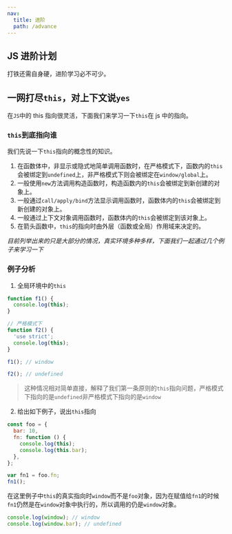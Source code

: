 ```yaml
---
nav:
  title: 进阶
  path: /advance
---
```


## JS 进阶计划

打铁还需自身硬，进阶学习必不可少。

## 一网打尽`this`，对上下文说`yes`

在`JS`中的 this 指向很灵活，下面我们来学习一下`this`在 js 中的指向。

### `this`到底指向谁

我们先说一下`this`指向的概念性的知识。

1. 在函数体中，非显示或隐式地简单调用函数时，在严格模式下，函数内的`this`会被绑定到`undefined`上，非严格模式下则会被绑定在`window/global`上。
2. 一般使用`new`方法调用构造函数时，构造函数内的`this`会被绑定到新创建的对象上。
3. 一般通过`call/apply/bind`方法显示调用函数时，函数体内的`this`会被绑定到新创建的对象上。
4. 一般通过上下文对象调用函数时，函数体内的`this`会被绑定到该对象上。
5. 在箭头函数中，`this`的指向时由外层（函数或全局）作用域来决定的。

_目前列举出来的只是大部分的情况，真实环境多种多样，下面我们一起通过几个例子来学习一下_

### 例子分析

1. 全局环境中的`this`

```js
function f1() {
  console.log(this);
}

// 严格模式下
function f2() {
  'use strict';
  console.log(this);
}

f1(); // window

f2(); // undefined
```

> 这种情况相对简单直接，解释了我们第一条原则的`this`指向问题，严格模式下指向的是`undefined`非严格模式下指向的是`window`

2. 给出如下例子，说出`this`指向

```js
const foo = {
  bar: 10,
  fn: function () {
    console.log(this);
    console.log(this.bar);
  },
};

var fn1 = foo.fn;
fn1();
```

在这里例子中`this`的真实指向时`window`而不是`foo`对象，因为在赋值给`fn1`的时候`fn1`仍然是在`window`对象中执行的，所以调用的仍是`window`对象。

```js
console.log(window); // window
console.log(window.bar); // undefined
```
